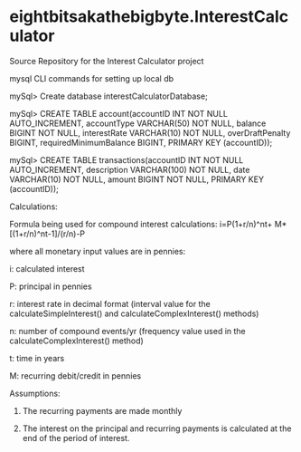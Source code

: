 # eightbitsakathebigbyte.InterestCalculator
Source Repository for the Interest Calculator project

mysql CLI commands for setting up local db

mySql> Create database interestCalculatorDatabase;

mySql> CREATE TABLE account(accountID INT NOT NULL AUTO_INCREMENT, accountType VARCHAR(50) NOT NULL, balance BIGINT NOT NULL, interestRate VARCHAR(10) NOT NULL, overDraftPenalty BIGINT, requiredMinimumBalance BIGINT, PRIMARY KEY (accountID));

mySql> CREATE TABLE transactions(accountID INT NOT NULL AUTO_INCREMENT, description VARCHAR(100) NOT NULL, date VARCHAR(10) NOT NULL, amount BIGINT NOT NULL, PRIMARY KEY (accountID));




Calculations:

Formula being used for compound interest calculations:
i=P(1+r/n)^nt+ M*[(1+r/n)^nt-1]/(r/n)-P

where all monetary input values are in pennies:

i: calculated interest

P: principal in pennies

r: interest rate in decimal format (interval value for the calculateSimpleInterest() and calculateComplexInterest() methods)

n: number of compound events/yr (frequency value used in the calculateComplexInterest() method)

t: time in years

M: recurring debit/credit in pennies

Assumptions:

1) The recurring payments are made monthly

2) The interest on the principal and recurring payments is calculated at the end of the period of interest. 
